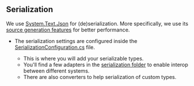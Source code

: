 ﻿## Serialization

We use [System.Text.Json](https://docs.microsoft.com/en-us/dotnet/api/system.text.json?view=net-6.0) for (de)serialization. More specifically, we use its [source generation features](https://docs.microsoft.com/en-us/dotnet/standard/serialization/system-text-json-source-generation?pivots=dotnet-6-0) for better performance.

- The serialization settings are configured inside the [SerializationConfiguration.cs](../src/app/ApplicationTemplate.Client/Configuration/SerializationConfiguration.cs) file.

  - This is where you will add your serializable types.
  - You'll find a few adapters in the [serialization folder](../src/app/ApplicationTemplate.Client/Framework/Serialization) to enable interop between different systems.
  - There are also converters to help serialization of custom types.